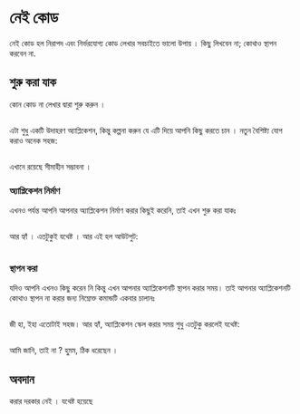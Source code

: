 # নেই কোড

নেই কোড হল নিরাপদ এবং নির্ভরযোগ্য কোড লেখার সবচাইতে ভালো উপায় । কিছু লিখবেন না; কোথাও স্থাপন করবেন না.

## শুরু করা যাক 


কোন কোড না লেখার দ্বারা শুরু করুন ।

```

```

এটা শুধু একটি উদাহরণ অ্যাপ্লিকেশন, কিন্তু কল্পনা করুন যে এটি দিয়ে আপনি কিছু করতে চান । নতুন বৈশিষ্ট্য যোগ করাও অনেক সহজ:

```

```

এখানে রয়েছে সীমাহীন সম্ভাবনা ।

### অ্যাপ্লিকেশন নির্মাণ

এখনও পর্যন্ত আপনি আপনার অ্যাপ্লিকেশন নির্মাণ করার কিছুই করেনি, তাই এখন শুরু করা যাকঃ

```

```

আর হ্যাঁ ।  এতটুকুই যথেষ্ট । আর এই হল আউটপুট:

```

```

### স্থাপন করা

যদিও আপনি এখনও কিছু করেন নি কিন্তু এখন আপনার অ্যাপ্লিকেশনটি স্থাপন করার সময়। তাই আপনার অ্যাপ্লিকেশনটি কোথাও স্থাপন না করার জন্য নিম্নোক্ত কমান্ডটি একবার চালানঃ

```

```

 জী হা, ইহা এতোটাই সহজ। আর হ্যাঁ, অ্যাপ্লিকেশন স্কেল করার সময় শুধু এতটুকু করলেই যথেষ্ট:

```

```

আমি জানি, তাই না ? হু্মম, ঠিক ধরেছেন । 

## অবদান

করার দরকার নেই । যথেষ্ট হয়েছে 
